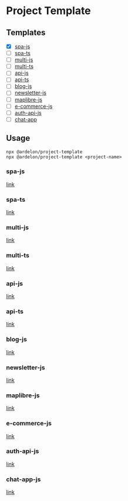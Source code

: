# Project Template

## Templates

- [x] [spa-js](#spa-js)
- [ ] [spa-ts](#spa-ts)
- [ ] [multi-js](#multi-js)
- [ ] [multi-ts](#multi-ts)
- [ ] [api-js](#api-js)
- [ ] [api-ts](#api-ts)
- [ ] [blog-js](#blog-js)
- [ ] [newsletter-js](#newsletter-js)
- [ ] [maplibre-js](#maplibre-js)
- [ ] [e-commerce-js](#e-commerce-js)
- [ ] [auth-api-js](#auth-api-js)
- [ ] [chat-app](#chat-app-js)

## Usage

```
npx @ardelon/project-template
npx @ardelon/project-template <project-name>
```

### spa-js

[link](https://github.com/Ardelon/project-template/tree/spa-js)

### spa-ts

[link](https://github.com/Ardelon/project-template/tree/spa-ts)

### multi-js

[link](https://github.com/Ardelon/project-template/tree/multi-js)

### multi-ts

[link](https://github.com/Ardelon/project-template/tree/multi-ts)

### api-js

[link](https://github.com/Ardelon/project-template/tree/api-js)

### api-ts

[link](https://github.com/Ardelon/project-template/tree/api-ts)

### blog-js

[link](https://github.com/Ardelon/project-template/tree/blog-js)

### newsletter-js

[link](https://github.com/Ardelon/project-template/tree/newsletter-js)

### maplibre-js

[link](https://github.com/Ardelon/project-template/tree/maplibre-js)

### e-commerce-js

[link](https://github.com/Ardelon/project-template/tree/e-commerce-js)

### auth-api-js

[link](https://github.com/Ardelon/project-template/tree/auth-api-js)

### chat-app-js

[link](https://github.com/Ardelon/project-template/tree/chat-app-js)
